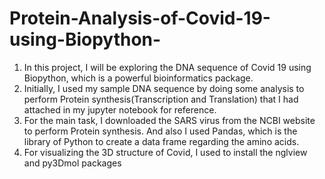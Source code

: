 # Protein-Analysis-of-Covid-19-using-Biopython-

1. In this project, I will be exploring the DNA sequence of Covid 19 using Biopython, which is a powerful bioinformatics package.
2. Initially, I used my sample DNA sequence by doing some analysis to perform Protein synthesis(Transcription and Translation) that I had attached in my jupyter notebook for reference.
3. For the main task, I downloaded the SARS virus from the NCBI website to perform Protein synthesis. And also I used Pandas, which is the library of Python to create a data frame regarding the amino acids.
4. For visualizing the 3D structure of Covid, I used to install the nglview and py3Dmol packages
